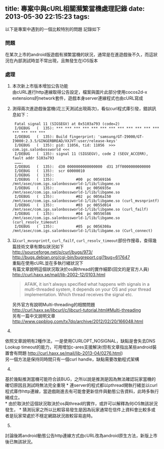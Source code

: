 title: 專案中與cURL相關瀕繁當機處理記錄
date: 2013-05-30 22:15:23
tags:
---
以下是專案中遇到的一個比較特別的問題 記錄如下

### 問題 ###
在某次上市的android版遊戲有瀕繁當機的狀況，通常是在進遊戲後不久，而這狀況在內部測試時並不常出現，且無發生在iOS版本  
### 處理 ###
1. 本次新上市版本增加公告功能  
由cURL進行http連線取得公告設定，檔案與圖片此部分使用cocos2d-x extensions的network套件，遊戲本身server連線程式也由cURL寫成  
2. 測得兩次進遊戲後當機(花三天測試出現兩次)，看似curl程式庫引發，錯誤訊息如下：  

        Fatal signal 11 (SIGSEGV) at 0x5103a793 (code=2)
        I/DEBUG   (  135): *** *** *** *** *** *** *** *** *** *** *** *** *** *** *** ***
        I/DEBUG   (  135): Build fingerprint: 'samsung/GT-I9000/GT-I9000:2.3.5/GINGERBREAD/XXJVT:user/release-keys'
        I/DEBUG   (  135): pid: 11056, tid: 11056  >>> com.igs.salonbossworld <<<
        I/DEBUG   (  135): signal 11 (SIGSEGV), code 2 (SEGV_ACCERR), fault addr 5103a793
        ……….
        I/DEBUG   (  135):  d30 0000000000000000  d31 3ff0000000000000
        I/DEBUG   (  135):  scr 60000010
        I/DEBUG   (  135):
        I/DEBUG   (  135):          #00  pc 005691b6  /mnt/asec/com.igs.salonbossworld-1/lib/libgame.so
        I/DEBUG   (  135):          #01  pc 0056935e  /mnt/asec/com.igs.salonbossworld-1/lib/libgame.so
        I/DEBUG   (  135):          #02  pc 0056a150  /mnt/asec/com.igs.salonbossworld-1/lib/libgame.so (curl_mvsnprintf)
        I/DEBUG   (  135):          #03  pc 0055d014  /mnt/asec/com.igs.salonbossworld-1/lib/libgame.so (curl_failf)
        I/DEBUG   (  135):          #04  pc 00556586  /mnt/asec/com.igs.salonbossworld-1/lib/libgame.so (curl_resolv_timeout)
        I/DEBUG   (  135):          #05  pc 0056308a  /mnt/asec/com.igs.salonbossworld-1/lib/libgame.so (Curl_connect)

2. 以`curl_mvsnprintf`, `curl_failf`, `curl_resolv_timeout`部份作搜尋，查得幾篇技術文章有類似狀況如下    
http://sourceforge.net/p/curl/bugs/973/    
http://bugs.debian.org/cgi-bin/bugreport.cgi?bug=617647    
重點在使用cURL並在多執行緒狀況下    
有篇文章說明這個狀況取決於os與thread的實作細節(回文的是官方人員)    
http://curl.haxx.se/mail/lib-2002-12/0103.html  
    > AFAIK, it isn't always specified what happens with signals in a multi-threaded system, it depends on your OS and your thread implementation. Which thread receives the signal etc.  

    另外官方有說明Multi-threading的相關問題  
    http://curl.haxx.se/libcurl/c/libcurl-tutorial.html#Multi-threading    
    另有一篇中文說明文章  http://www.cppblog.com/tx7do/archive/2012/02/20/166048.html  

3. 
依照文章說明有2種作法，一是使用CURLOPT_NOSIGNAL，缺點是會失去DNS Lookup timeout的能力，可用增加c-ares支援解決(但有文章指出某些android裝置會有問題  http://curl.haxx.se/mail/lib-2013-04/0276.html)  
另一個方法是保持同時間只有一個curl handle，缺點需要改動程式架構  

4. 
基於幾點推測當機可能符合該BUG，之所以說是推測是因為無法確認玩家當機的確切原因且測試時無法完全重現
    * 連server的程式都以pthread開執行緒並以curl程式庫作http連線，當遊戲剛進去有可能會更新信件與動態公告資料，此時多執行緒成立。  
    * 由於取決於這個狀況取決於os與thread的實作，或許可以解釋為何iOS無該狀況發生，
    * 猜測玩家之所以比較容易發生是因為玩家通常在信件上資料會比較多或者是玩家常處於不穩定網路狀況故較容易逾時。   

5. 
討論後將android動態公告http連線方式由cURL改為android原生方法，新版上市後已無該狀況。